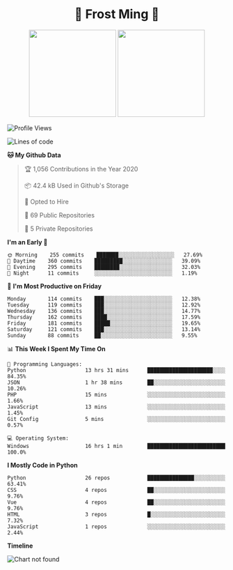 <h1 align="center">🦄 Frost Ming 🐍</h1>

<p align="center">
  <img height="200" src="https://github-readme-stats.vercel.app/api?username=frostming&show_icons=true&theme=dracula&include_all_commits=true" />
  <img height="200" src="https://github-readme-stats.vercel.app/api/top-langs/?username=frostming&theme=dracula&show_icons=true" />
</p>

<!--START_SECTION:waka-->
![Profile Views](http://img.shields.io/badge/Profile%20Views-15-blue)

![Lines of code](https://img.shields.io/badge/From%20Hello%20World%20I%27ve%20Written-12.3%20million%20lines%20of%20code-blue)

**🐱 My Github Data** 

> 🏆 1,056 Contributions in the Year 2020
 > 
> 📦 42.4 kB Used in Github's Storage 
 > 
> 💼 Opted to Hire
 > 
> 📜 69 Public Repositories
 > 
> 🔑 5 Private Repositories 

**I'm an Early 🐤** 

```text
🌞 Morning    255 commits    ███████░░░░░░░░░░░░░░░░░░   27.69% 
🌆 Daytime    360 commits    █████████░░░░░░░░░░░░░░░░   39.09% 
🌃 Evening    295 commits    ████████░░░░░░░░░░░░░░░░░   32.03% 
🌙 Night      11 commits     ░░░░░░░░░░░░░░░░░░░░░░░░░   1.19%

```
📅 **I'm Most Productive on Friday** 

```text
Monday       114 commits    ███░░░░░░░░░░░░░░░░░░░░░░   12.38% 
Tuesday      119 commits    ███░░░░░░░░░░░░░░░░░░░░░░   12.92% 
Wednesday    136 commits    ███░░░░░░░░░░░░░░░░░░░░░░   14.77% 
Thursday     162 commits    ████░░░░░░░░░░░░░░░░░░░░░   17.59% 
Friday       181 commits    █████░░░░░░░░░░░░░░░░░░░░   19.65% 
Saturday     121 commits    ███░░░░░░░░░░░░░░░░░░░░░░   13.14% 
Sunday       88 commits     ██░░░░░░░░░░░░░░░░░░░░░░░   9.55%

```


📊 **This Week I Spent My Time On** 

```text
💬 Programming Languages: 
Python                   13 hrs 31 mins      █████████████████████░░░░   84.35% 
JSON                     1 hr 38 mins        ██░░░░░░░░░░░░░░░░░░░░░░░   10.26% 
PHP                      15 mins             ░░░░░░░░░░░░░░░░░░░░░░░░░   1.66% 
JavaScript               13 mins             ░░░░░░░░░░░░░░░░░░░░░░░░░   1.45% 
Git Config               5 mins              ░░░░░░░░░░░░░░░░░░░░░░░░░   0.57%

💻 Operating System: 
Windows                  16 hrs 1 min        █████████████████████████   100.0%

```

**I Mostly Code in Python** 

```text
Python                   26 repos            ███████████████░░░░░░░░░░   63.41% 
CSS                      4 repos             ██░░░░░░░░░░░░░░░░░░░░░░░   9.76% 
Vue                      4 repos             ██░░░░░░░░░░░░░░░░░░░░░░░   9.76% 
HTML                     3 repos             █░░░░░░░░░░░░░░░░░░░░░░░░   7.32% 
JavaScript               1 repos             ░░░░░░░░░░░░░░░░░░░░░░░░░   2.44%

```


**Timeline**

![Chart not found](https://github.com/frostming/frostming/blob/master/charts/bar_graph.png) 


<!--END_SECTION:waka-->
